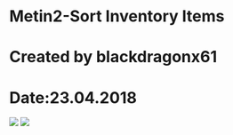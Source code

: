 # Metin2-Sort Inventory Items
# Created by blackdragonx61
# Date:23.04.2018
<img src="https://media.giphy.com/media/MuE5kFQmeAKepsrA49/giphy.gif" />
<img src="https://media.giphy.com/media/2AMbCstWfiiO9cp7Dh/giphy.gif" />
